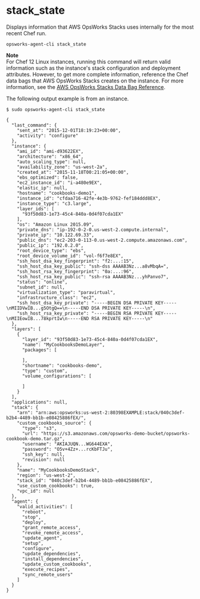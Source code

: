 # stack\_state<a name="agent-stack"></a>

Displays information that AWS OpsWorks Stacks uses internally for the most recent Chef run\.

```
opsworks-agent-cli stack_state
```

**Note**  
For Chef 12 Linux instances, running this command will return valid information such as the instance's stack configuration and deployment attributes\. However, to get more complete information, reference the Chef data bags that AWS OpsWorks Stacks creates on the instance\. For more information, see the [AWS OpsWorks Stacks Data Bag Reference](data-bags.md)\.

The following output example is from an instance\.

```
$ sudo opsworks-agent-cli stack_state

{
  "last_command": {
    "sent_at": "2015-12-01T18:19:23+00:00",
    "activity": "configure"
  },
  "instance": {
    "ami_id": "ami-d93622EX",
    "architecture": "x86_64",
    "auto_scaling_type": null,
    "availability_zone": "us-west-2a",
    "created_at": "2015-11-18T00:21:05+00:00",
    "ebs_optimized": false,
    "ec2_instance_id": "i-a480e9EX",
    "elastic_ip": null,
    "hostname": "cookbooks-demo1",
    "instance_id": "cfdaa716-42fe-4e3b-9762-fef184ddd8EX",
    "instance_type": "c3.large",
    "layer_ids": [
      "93f50d83-1e73-45c4-840a-0d4f07cda1EX"
    ],
    "os": "Amazon Linux 2015.09",
    "private_dns": "ip-192-0-2-0.us-west-2.compute.internal",
    "private_ip": "10.122.69.33",
    "public_dns": "ec2-203-0-113-0.us-west-2.compute.amazonaws.com",
    "public_ip": "192.0.2.0",
    "root_device_type": "ebs",
    "root_device_volume_id": "vol-f6f7e8EX",
    "ssh_host_dsa_key_fingerprint": "f2:...:15",
    "ssh_host_dsa_key_public": "ssh-dss AAAAB3Nz...a8vMbqA=",
    "ssh_host_rsa_key_fingerprint": "0a:...:96",
    "ssh_host_rsa_key_public": "ssh-rsa AAAAB3Nz...yhPanvo7",
    "status": "online",
    "subnet_id": null,
    "virtualization_type": "paravirtual",
    "infrastructure_class": "ec2",
    "ssh_host_dsa_key_private": "-----BEGIN DSA PRIVATE KEY-----\nMIIDVwIB...g5OtgQ==\n-----END DSA PRIVATE KEY-----\n",
    "ssh_host_rsa_key_private": "-----BEGIN RSA PRIVATE KEY-----\nMIIEowIB...78kprtIw\n-----END RSA PRIVATE KEY-----\n"
  },
  "layers": [
    {
      "layer_id": "93f50d83-1e73-45c4-840a-0d4f07cda1EX",
      "name": "MyCookbooksDemoLayer",
      "packages": [

      ],
      "shortname": "cookbooks-demo",
      "type": "custom",
      "volume_configurations": [

      ]
    }
  ],
  "applications": null,
  "stack": {
    "arn": "arn:aws:opsworks:us-west-2:80398EXAMPLE:stack/040c3def-b2b4-4489-bb1b-e08425886fEX/",
    "custom_cookbooks_source": {
      "type": "s3",
      "url": "https://s3.amazonaws.com/opsworks-demo-bucket/opsworks-cookbook-demo.tar.gz",
      "username": "AKIAJUQN...WG644EXA",
      "password": "O5v+4Zz+...rcKbFTJu",
      "ssh_key": null,
      "revision": null
    },
    "name": "MyCookbooksDemoStack",
    "region": "us-west-2",
    "stack_id": "040c3def-b2b4-4489-bb1b-e08425886fEX",
    "use_custom_cookbooks": true,
    "vpc_id": null
  },
  "agent": {
    "valid_activities": [
      "reboot",
      "stop",
      "deploy",
      "grant_remote_access",
      "revoke_remote_access",
      "update_agent",
      "setup",
      "configure",
      "update_dependencies",
      "install_dependencies",
      "update_custom_cookbooks",
      "execute_recipes",
      "sync_remote_users"
    ]
  }
}
```